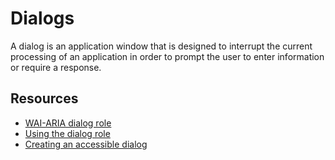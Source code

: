 # Dialogs

A dialog is an application window that is designed to interrupt the current processing of an application in order to prompt the user to enter information or require a response.

## Resources

- [WAI-ARIA dialog role](https://www.w3.org/TR/2009/WD-wai-aria-20091215/roles#dialog)
- [Using the dialog role](https://developer.mozilla.org/en-US/docs/Web/Accessibility/ARIA/ARIA_Techniques/Using_the_dialog_role)
- [Creating an accessible dialog](https://bitsofco.de/accessible-modal-dialog/)
